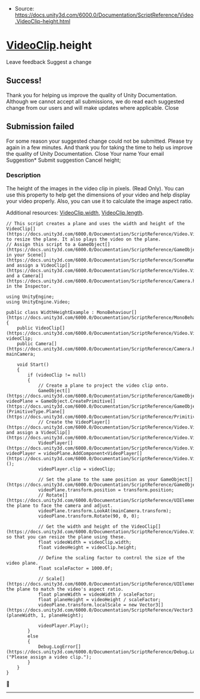 * Source: https://docs.unity3d.com/6000.0/Documentation/ScriptReference/Video.VideoClip-height.html

#  [VideoClip](https://docs.unity3d.com/6000.0/Documentation/ScriptReference/Video.VideoClip.html).height
Leave feedback
Suggest a change
## Success!
Thank you for helping us improve the quality of Unity Documentation. Although we cannot accept all submissions, we do read each suggested change from our users and will make updates where applicable.
Close
## Submission failed
For some reason your suggested change could not be submitted. Please <a>try again</a> in a few minutes. And thank you for taking the time to help us improve the quality of Unity Documentation.
Close
Your name Your email Suggestion* Submit suggestion
Cancel
height; 
### Description
The height of the images in the video clip in pixels. (Read Only).
You can use this property to help get the dimensions of your video and help display your video properly. Also, you can use it to calculate the image aspect ratio.  
  
Additional resources: [VideoClip.width](https://docs.unity3d.com/6000.0/Documentation/ScriptReference/Video.VideoClip-width.html), [VideoClip.length](https://docs.unity3d.com/6000.0/Documentation/ScriptReference/Video.VideoClip-length.html).
```
// This script creates a plane and uses the width and height of the VideoClip[](https://docs.unity3d.com/6000.0/Documentation/ScriptReference/Video.VideoClip.html) to resize the plane. It also plays the video on the plane. 
// Assign this script to a GameObject[](https://docs.unity3d.com/6000.0/Documentation/ScriptReference/GameObject.html) in your Scene[](https://docs.unity3d.com/6000.0/Documentation/ScriptReference/SceneManagement.Scene.html), and assign a VideoClip[](https://docs.unity3d.com/6000.0/Documentation/ScriptReference/Video.VideoClip.html) and a Camera[](https://docs.unity3d.com/6000.0/Documentation/ScriptReference/Camera.html) in the Inspector.   
  
using UnityEngine;
using UnityEngine.Video;  
  
public class WidthHeightExample : MonoBehaviour[](https://docs.unity3d.com/6000.0/Documentation/ScriptReference/MonoBehaviour.html)
{
    public VideoClip[](https://docs.unity3d.com/6000.0/Documentation/ScriptReference/Video.VideoClip.html) videoClip;
    public Camera[](https://docs.unity3d.com/6000.0/Documentation/ScriptReference/Camera.html) mainCamera;  
  
    void Start()
    {
        if (videoClip != null)
        {
            // Create a plane to project the video clip onto.
            GameObject[](https://docs.unity3d.com/6000.0/Documentation/ScriptReference/GameObject.html) videoPlane = GameObject.CreatePrimitive[](https://docs.unity3d.com/6000.0/Documentation/ScriptReference/GameObject.CreatePrimitive.html)(PrimitiveType.Plane[](https://docs.unity3d.com/6000.0/Documentation/ScriptReference/PrimitiveType.Plane.html));
            // Create the VideoPlayer[](https://docs.unity3d.com/6000.0/Documentation/ScriptReference/Video.VideoPlayer.html) and assign a VideoClip[](https://docs.unity3d.com/6000.0/Documentation/ScriptReference/Video.VideoClip.html). 
            VideoPlayer[](https://docs.unity3d.com/6000.0/Documentation/ScriptReference/Video.VideoPlayer.html) videoPlayer = videoPlane.AddComponent<VideoPlayer[](https://docs.unity3d.com/6000.0/Documentation/ScriptReference/Video.VideoPlayer.html)>();
            videoPlayer.clip = videoClip;  
  
            // Set the plane to the same position as your GameObject[](https://docs.unity3d.com/6000.0/Documentation/ScriptReference/GameObject.html).
            videoPlane.transform.position = transform.position;
            // Rotate[](https://docs.unity3d.com/6000.0/Documentation/ScriptReference/UIElements.Rotate.html) the plane to face the camera and adjust. 
            videoPlane.transform.LookAt(mainCamera.transform);
            videoPlane.transform.Rotate(90, 0, 0);  
  
            // Get the width and height of the VideoClip[](https://docs.unity3d.com/6000.0/Documentation/ScriptReference/Video.VideoClip.html) so that you can resize the plane using these. 
            float videoWidth = videoClip.width;
            float videoHeight = videoClip.height;  
  
            // Define the scaling factor to control the size of the video plane.
            float scaleFactor = 1000.0f;   
  
            // Scale[](https://docs.unity3d.com/6000.0/Documentation/ScriptReference/UIElements.Scale.html) the plane to match the video's aspect ratio.
            float planeWidth = videoWidth / scaleFactor;
            float planeHeight = videoHeight / scaleFactor;
            videoPlane.transform.localScale = new Vector3[](https://docs.unity3d.com/6000.0/Documentation/ScriptReference/Vector3.html)(planeWidth, 1, planeHeight);  
  
            videoPlayer.Play();
        }
        else
        {
            Debug.LogError[](https://docs.unity3d.com/6000.0/Documentation/ScriptReference/Debug.LogError.html)("Please assign a video clip.");
        }
    }
}
```

* * *
